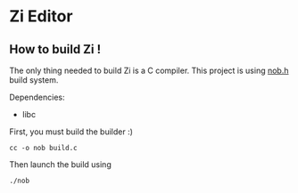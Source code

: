 # Zi Editor



## How to build Zi !

The only thing needed to build Zi is a C compiler.
This project is using [nob.h](https://github.com/tsoding/nob.h) build system.

Dependencies:
  - libc


First, you must build the builder :)

`cc -o nob build.c`

Then launch the build using

`./nob`
